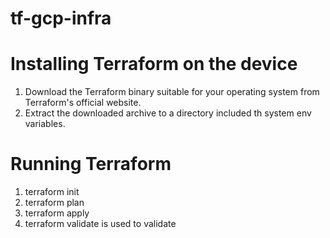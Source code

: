 # tf-gcp-infra

# Installing Terraform on the device

1. Download the Terraform binary suitable for your operating system from Terraform's official website.
2. Extract the downloaded archive to a directory included th system env variables.


# Running Terraform
1. terraform init
2. terraform plan
3. terraform apply
4. terraform validate is used to validate

